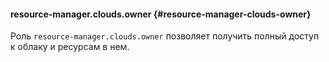 #### resource-manager.clouds.owner {#resource-manager-clouds-owner}

Роль `resource-manager.clouds.owner` позволяет получить полный доступ к облаку и ресурсам в нем.